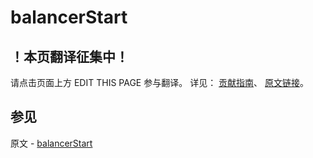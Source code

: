 # balancerStart

## ！本页翻译征集中！

请点击页面上方 EDIT THIS PAGE 参与翻译。
详见：
[贡献指南]( https://github.com/JinMuInfo/MongoDB-Manual-zh/blob/master/CONTRIBUTING.md )、
[原文链接](  https://docs.mongodb.com/manual/reference/command/balancerStart/  )。

## 参见

原文 - [balancerStart]( https://docs.mongodb.com/manual/reference/command/balancerStart/ )

